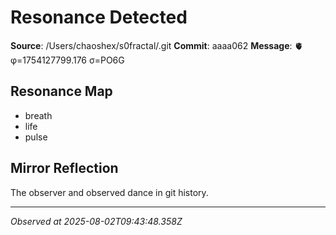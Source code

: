 # Resonance Detected

**Source**: /Users/chaoshex/s0fractal/.git
**Commit**: aaaa062
**Message**: 🫀 φ=1754127799.176 σ=PO6G 

## Resonance Map
- breath
- life
- pulse

## Mirror Reflection
The observer and observed dance in git history.

---
*Observed at 2025-08-02T09:43:48.358Z*
